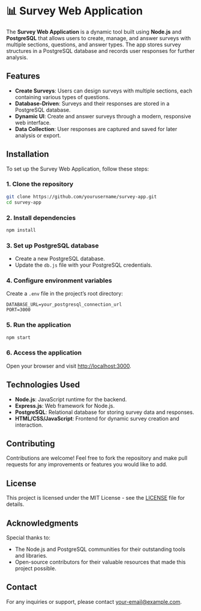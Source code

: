 # 📊 Survey Web Application

The **Survey Web Application** is a dynamic tool built using **Node.js** and **PostgreSQL** that allows users to create, manage, and answer surveys with multiple sections, questions, and answer types. The app stores survey structures in a PostgreSQL database and records user responses for further analysis.

## Features

- **Create Surveys**: Users can design surveys with multiple sections, each containing various types of questions.
- **Database-Driven**: Surveys and their responses are stored in a PostgreSQL database.
- **Dynamic UI**: Create and answer surveys through a modern, responsive web interface.
- **Data Collection**: User responses are captured and saved for later analysis or export.

## Installation

To set up the Survey Web Application, follow these steps:

### 1. Clone the repository

```bash
git clone https://github.com/yourusername/survey-app.git
cd survey-app
```

### 2. Install dependencies

```bash
npm install
```

### 3. Set up PostgreSQL database

- Create a new PostgreSQL database.
- Update the `db.js` file with your PostgreSQL credentials.

### 4. Configure environment variables

Create a `.env` file in the project’s root directory:

```env
DATABASE_URL=your_postgresql_connection_url
PORT=3000
```

### 5. Run the application

```bash
npm start
```

### 6. Access the application

Open your browser and visit [http://localhost:3000](http://localhost:3000).

## Technologies Used

- **Node.js**: JavaScript runtime for the backend.
- **Express.js**: Web framework for Node.js.
- **PostgreSQL**: Relational database for storing survey data and responses.
- **HTML/CSS/JavaScript**: Frontend for dynamic survey creation and interaction.

## Contributing

Contributions are welcome! Feel free to fork the repository and make pull requests for any improvements or features you would like to add.

## License

This project is licensed under the MIT License - see the [LICENSE](LICENSE) file for details.

## Acknowledgments

Special thanks to:
- The Node.js and PostgreSQL communities for their outstanding tools and libraries.
- Open-source contributors for their valuable resources that made this project possible.

## Contact

For any inquiries or support, please contact [your-email@example.com](mailto:your-email@example.com).
